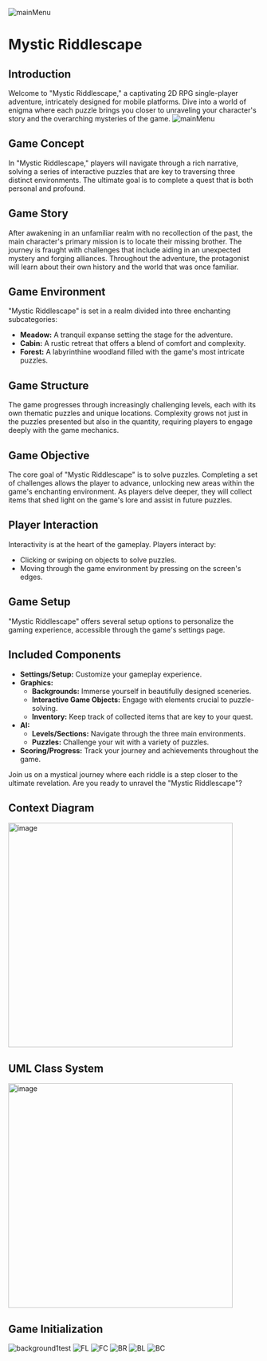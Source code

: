 ![mainMenu](https://github.com/abhisekjha/Mystic_RiddleScape/assets/58218626/a7d7b539-fcbe-414a-b505-dd5ef415f663)
# Mystic Riddlescape

## Introduction

Welcome to "Mystic Riddlescape," a captivating 2D RPG single-player adventure, intricately designed for mobile platforms. Dive into a world of enigma where each puzzle brings you closer to unraveling your character's story and the overarching mysteries of the game.
![mainMenu](https://github.com/abhisekjha/Mystic_RiddleScape/assets/58218626/1496fe05-9071-456e-aff8-89c03c04dc4f)

## Game Concept

In "Mystic Riddlescape," players will navigate through a rich narrative, solving a series of interactive puzzles that are key to traversing three distinct environments. The ultimate goal is to complete a quest that is both personal and profound.

## Game Story

After awakening in an unfamiliar realm with no recollection of the past, the main character's primary mission is to locate their missing brother. The journey is fraught with challenges that include aiding in an unexpected mystery and forging alliances. Throughout the adventure, the protagonist will learn about their own history and the world that was once familiar.

## Game Environment

"Mystic Riddlescape" is set in a realm divided into three enchanting subcategories:
- **Meadow:** A tranquil expanse setting the stage for the adventure.
- **Cabin:** A rustic retreat that offers a blend of comfort and complexity.
- **Forest:** A labyrinthine woodland filled with the game's most intricate puzzles.

## Game Structure

The game progresses through increasingly challenging levels, each with its own thematic puzzles and unique locations. Complexity grows not just in the puzzles presented but also in the quantity, requiring players to engage deeply with the game mechanics.

## Game Objective

The core goal of "Mystic Riddlescape" is to solve puzzles. Completing a set of challenges allows the player to advance, unlocking new areas within the game's enchanting environment. As players delve deeper, they will collect items that shed light on the game's lore and assist in future puzzles.

## Player Interaction

Interactivity is at the heart of the gameplay. Players interact by:
- Clicking or swiping on objects to solve puzzles.
- Moving through the game environment by pressing on the screen's edges.

## Game Setup

"Mystic Riddlescape" offers several setup options to personalize the gaming experience, accessible through the game's settings page.

## Included Components

- **Settings/Setup:** Customize your gameplay experience.
- **Graphics:**
  - **Backgrounds:** Immerse yourself in beautifully designed sceneries.
  - **Interactive Game Objects:** Engage with elements crucial to puzzle-solving.
  - **Inventory:** Keep track of collected items that are key to your quest.
- **AI:**
  - **Levels/Sections:** Navigate through the three main environments.
  - **Puzzles:** Challenge your wit with a variety of puzzles.
- **Scoring/Progress:** Track your journey and achievements throughout the game.

Join us on a mystical journey where each riddle is a step closer to the ultimate revelation. Are you ready to unravel the "Mystic Riddlescape"?

## Context Diagram
<img width="450" alt="image" src="https://github.com/abhisekjha/Mystic_RiddleScape/assets/58218626/abd4eaa5-46ec-46fe-822b-d83fe7f52883">

## UML Class System
<img width="450" alt="image" src="https://github.com/abhisekjha/Mystic_RiddleScape/assets/58218626/545fc264-e62a-483e-bef1-2ab15893e639">

## Game Initialization
![background1test](https://github.com/abhisekjha/Mystic_RiddleScape/assets/58218626/2e5c90e8-6494-4e07-936e-c3c84728fc02)
![FL](https://github.com/abhisekjha/Mystic_RiddleScape/assets/58218626/5837bb0d-4d57-4a77-a971-731d1f2f6e5d)
![FC](https://github.com/abhisekjha/Mystic_RiddleScape/assets/58218626/f05503bd-6712-4e48-a158-16676f24c540)
![BR](https://github.com/abhisekjha/Mystic_RiddleScape/assets/58218626/7c14e2a8-a6ee-47a9-b884-4241e3cd371a)
![BL](https://github.com/abhisekjha/Mystic_RiddleScape/assets/58218626/4bdaa89d-d3bf-4c3e-befd-24f935d5f692)
![BC](https://github.com/abhisekjha/Mystic_RiddleScape/assets/58218626/d2a2980e-adc4-4704-857b-06fa55490281)



